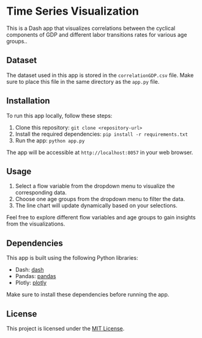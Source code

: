 # Time Series Visualization

This is a Dash app that visualizes correlations between the cyclical components of GDP and different labor transitions rates for various age groups..

## Dataset

The dataset used in this app is stored in the `correlationGDP.csv` file. Make sure to place this file in the same directory as the `app.py` file.

## Installation

To run this app locally, follow these steps:

1. Clone this repository: `git clone <repository-url>`
2. Install the required dependencies: `pip install -r requirements.txt`
3. Run the app: `python app.py`

The app will be accessible at `http://localhost:8057` in your web browser.

## Usage

1. Select a flow variable from the dropdown menu to visualize the corresponding data.
2. Choose one age groups from the dropdown menu to filter the data.
3. The line chart will update dynamically based on your selections.

Feel free to explore different flow variables and age groups to gain insights from the visualizations.

## Dependencies

This app is built using the following Python libraries:

- Dash: [dash](https://pypi.org/project/dash/)
- Pandas: [pandas](https://pypi.org/project/pandas/)
- Plotly: [plotly](https://pypi.org/project/plotly/)

Make sure to install these dependencies before running the app.

## License

This project is licensed under the [MIT License](LICENSE).

